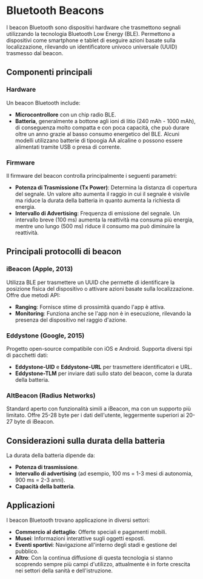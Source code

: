 # Bluetooth Beacons

I beacon Bluetooth sono dispositivi hardware che trasmettono segnali utilizzando la tecnologia Bluetooth Low Energy (BLE). Permettono a dispositivi come smartphone e tablet di eseguire azioni basate sulla localizzazione, rilevando un identificatore univoco universale (UUID) trasmesso dal beacon.

## Componenti principali

### Hardware
Un beacon Bluetooth include:
- **Microcontrollore** con un chip radio BLE.
- **Batteria**, generalmente a bottone agli ioni di litio (240 mAh - 1000 mAh), di conseguenza molto compatta e con poca capacità, che può durare oltre un anno grazie al basso consumo energetico del BLE. Alcuni modelli utilizzano batterie di tipoogia AA alcaline o possono essere alimentati tramite USB o presa di corrente.

### Firmware
Il firmware del beacon controlla principalmente i seguenti parametri:
- **Potenza di Trasmissione (Tx Power)**: Determina la distanza di copertura del segnale. Un valore alto aumenta il raggio in cui il segnale è visivile ma riduce la durata della batteria in quanto aumenta la richiesta di energia.
- **Intervallo di Advertising**: Frequenza di emissione del segnale. Un intervallo breve (100 ms) aumenta la reattività ma consuma più energia, mentre uno lungo (500 ms) riduce il consumo ma può diminuire la reattività.

## Principali protocolli di beacon

### iBeacon (Apple, 2013)
Utilizza BLE per trasmettere un UUID che permette di identificare la posizione fisica del dispositivo o attivare azioni basate sulla localizzazione. Offre due metodi API:
- **Ranging**: Fornisce stime di prossimità quando l'app è attiva.
- **Monitoring**: Funziona anche se l'app non è in esecuzione, rilevando la presenza del dispositivo nel raggio d'azione.

### Eddystone (Google, 2015)
Progetto open-source compatibile con iOS e Android. Supporta diversi tipi di pacchetti dati:
- **Eddystone-UID** e **Eddystone-URL** per trasmettere identificatori e URL.
- **Eddystone-TLM** per inviare dati sullo stato del beacon, come la durata della batteria.

### AltBeacon (Radius Networks)
Standard aperto con funzionalità simili a iBeacon, ma con un supporto più limitato. Offre 25-28 byte per i dati dell'utente, leggermente superiori ai 20-27 byte di iBeacon.

## Considerazioni sulla durata della batteria
La durata della batteria dipende da:
- **Potenza di trasmissione**.
- **Intervallo di advertising** (ad esempio, 100 ms = 1-3 mesi di autonomia, 900 ms = 2-3 anni).
- **Capacità della batteria**.

## Applicazioni
I beacon Bluetooth trovano applicazione in diversi settori:
- **Commercio al dettaglio**: Offerte speciali e pagamenti mobili.
- **Musei**: Informazioni interattive sugli oggetti esposti.
- **Eventi sportivi**: Navigazione all'interno degli stadi e gestione del pubblico.
- **Altro**: Con la continua diffusione di questa tecnologia si stanno scoprendo sempre più campi d'utilizzo, attualmente è in forte crescita nei settori della sanità e dell'istruzione.



